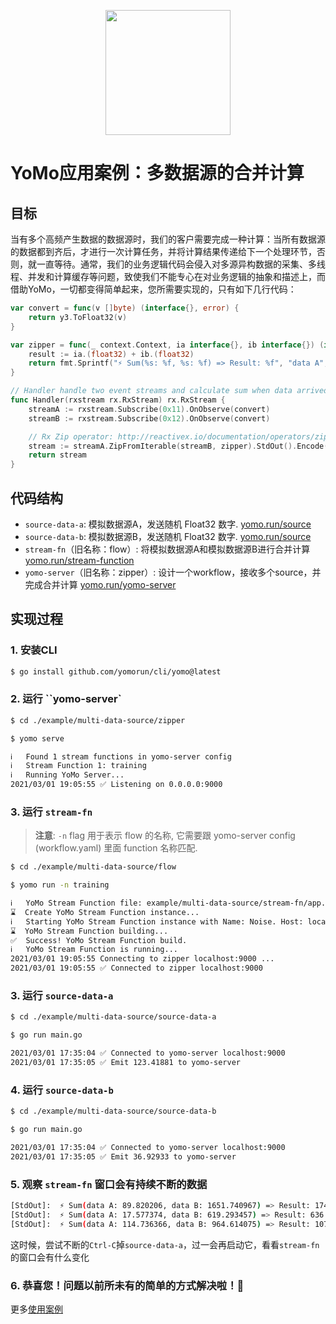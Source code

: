 <p align="center">
  <img width="200px" height="200px" src="https://yomo.run/yomo-logo.png" />
</p>

# YoMo应用案例：多数据源的合并计算

## 目标

当有多个高频产生数据的数据源时，我们的客户需要完成一种计算：当所有数据源的数据都到齐后，才进行一次计算任务，并将计算结果传递给下一个处理环节，否则，就一直等待。通常，我们的业务逻辑代码会侵入对多源异构数据的采集、多线程、并发和计算缓存等问题，致使我们不能专心在对业务逻辑的抽象和描述上，而借助YoMo，一切都变得简单起来，您所需要实现的，只有如下几行代码：

```go
var convert = func(v []byte) (interface{}, error) {
	return y3.ToFloat32(v)
}

var zipper = func(_ context.Context, ia interface{}, ib interface{}) (interface{}, error) {
	result := ia.(float32) + ib.(float32)
	return fmt.Sprintf("⚡️ Sum(%s: %f, %s: %f) => Result: %f", "data A", ia.(float32), "data B", ib.(float32), result), nil
}

// Handler handle two event streams and calculate sum when data arrived
func Handler(rxstream rx.RxStream) rx.RxStream {
	streamA := rxstream.Subscribe(0x11).OnObserve(convert)
	streamB := rxstream.Subscribe(0x12).OnObserve(convert)

	// Rx Zip operator: http://reactivex.io/documentation/operators/zip.html
	stream := streamA.ZipFromIterable(streamB, zipper).StdOut().Encode(0x13)
	return stream
}

```

## 代码结构

+ `source-data-a`: 模拟数据源A，发送随机 Float32 数字. [yomo.run/source](https://yomo.run/source)
+ `source-data-b`: 模拟数据源B，发送随机 Float32 数字. [yomo.run/source](https://yomo.run/source)
+ `stream-fn`（旧名称：flow）: 将模拟数据源A和模拟数据源B进行合并计算[yomo.run/stream-function](https://yomo.run/flow)
+ `yomo-server`（旧名称：zipper）: 设计一个workflow，接收多个source，并完成合并计算 [yomo.run/yomo-server](https://yomo.run/zipper)

## 实现过程

### 1. 安装CLI

```bash
$ go install github.com/yomorun/cli/yomo@latest
```

### 2. 运行 ``yomo-server`

```bash
$ cd ./example/multi-data-source/zipper

$ yomo serve

ℹ️   Found 1 stream functions in yomo-server config
ℹ️   Stream Function 1: training
ℹ️   Running YoMo Server...
2021/03/01 19:05:55 ✅ Listening on 0.0.0.0:9000

```

### 3. 运行 `stream-fn`

> **注意**: `-n` flag 用于表示 flow 的名称, 它需要跟 yomo-server config (workflow.yaml) 里面 function 名称匹配.

```bash
$ cd ./example/multi-data-source/flow

$ yomo run -n training

ℹ️   YoMo Stream Function file: example/multi-data-source/stream-fn/app.go
⌛  Create YoMo Stream Function instance...
ℹ️   Starting YoMo Stream Function instance with Name: Noise. Host: localhost. Port: 9000.
⌛  YoMo Stream Function building...
✅  Success! YoMo Stream Function build.
ℹ️   YoMo Stream Function is running...
2021/03/01 19:05:55 Connecting to zipper localhost:9000 ...
2021/03/01 19:05:55 ✅ Connected to zipper localhost:9000

```

### 3. 运行 `source-data-a`

```bash
$ cd ./example/multi-data-source/source-data-a

$ go run main.go

2021/03/01 17:35:04 ✅ Connected to yomo-server localhost:9000
2021/03/01 17:35:05 ✅ Emit 123.41881 to yomo-server

```

### 4. 运行 `source-data-b`

```bash
$ cd ./example/multi-data-source/source-data-b

$ go run main.go

2021/03/01 17:35:04 ✅ Connected to yomo-server localhost:9000
2021/03/01 17:35:05 ✅ Emit 36.92933 to yomo-server

```

### 5. 观察 `stream-fn` 窗口会有持续不断的数据

```bash
[StdOut]:  ⚡️ Sum(data A: 89.820206, data B: 1651.740967) => Result: 1741.561157
[StdOut]:  ⚡️ Sum(data A: 17.577374, data B: 619.293457) => Result: 636.870850
[StdOut]:  ⚡️ Sum(data A: 114.736366, data B: 964.614075) => Result: 1079.350464
```

这时候，尝试不断的`Ctrl-C`掉`source-data-a`，过一会再启动它，看看`stream-fn`的窗口会有什么变化

### 6. 恭喜您！问题以前所未有的简单的方式解决啦！🚀

更多[使用案例](https://github.com/yomorun/yomo)
